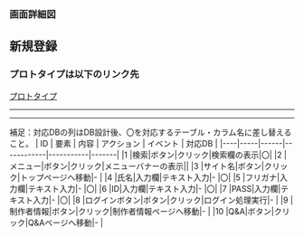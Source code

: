 ### 画面詳細図
## 新規登録
### プロトタイプは以下のリンク先
[プロトタイプ](https://www.figma.com/file/5bAHMcKrDB8THLNT72si3d/%E7%94%BB%E9%9D%A2?node-id=0%3A1)
*****


*****

補足：対応DBの列はDB設計後、〇を対応するテーブル・カラム名に差し替えること。
| ID | 要素 | 内容 | アクション | イベント | 対応DB |
|----|-----|------|------------|-----------|-------|
|1   |検索|ボタン|クリック|検索欄の表示|〇|
|2   |メニュー|ボタン|クリック|メニューバナーの表示||
|3   |サイト名|ボタン|クリック|トップページへ移動|-       |
|4   |氏名|入力欄|テキスト入力|-       |〇|
|5   |フリガナ|入力欄|テキスト入力|-       |〇|
|6   |ID|入力欄|テキスト入力|-       |〇|
|7   |PASS|入力欄|テキスト入力|-       |〇|
|8   |ログインボタン|ボタン|クリック|ログイン処理実行|-       |
|9   |制作者情報|ボタン|クリック|制作者情報ページへ移動|-       |
|10   |Q&A|ボタン|クリック|Q&Aページへ移動|-       |
